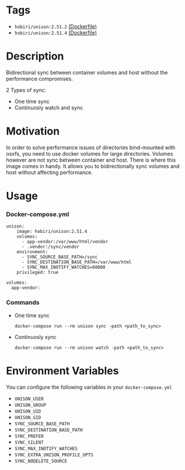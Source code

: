 # Tags

* `hobiri/unison:2.51.2` [(Dockerfile)](https://github.com/Hobiri/docker/blob/master/Unison/2.51.2/Dockerfile)
* `hobiri/unison:2.51.4` [(Dockerfile)](https://github.com/Hobiri/docker/blob/master/Unison/2.51.4/Dockerfile)

# Description
Bidirectional sync between container volumes and host without the performance compromises.

2 Types of sync:

* One time sync
* Continuosly watch and sync

# Motivation
In order to solve performance issues of directories bind-mounted with osxfs, you need to use docker volumes for large directories. Volumes however are not sync between container and host. There is where this image comes in handy. It allows you to bidirectionally sync volumes and host without affecting performance.

# Usage

### Docker-compose.yml
```
unison:
    image: hobiri/unison:2.51.4
    volumes:
      - app-vendor:/var/www/html/vendor
      - .vendor:/sync/vendor
    environment:
      - SYNC_SOURCE_BASE_PATH=/sync
      - SYNC_DESTINATION_BASE_PATH=/var/www/html
      - SYNC_MAX_INOTIFY_WATCHES=60000
    privileged: true

volumes:
  app-vendor:
```

### Commands

* One time sync

	```
	docker-compose run --rm unison sync -path <path_to_sync>
	```

* Continuosly sync

	```
	docker-compose run --rm unison watch -path <path_to_sync>
	```

# Environment Variables

You can configure the following variables in your `docker-compose.yml`

* `UNISON_USER`
* `UNISON_GROUP`
* `UNISON_UID`
* `UNISON_GID`
* `SYNC_SOURCE_BASE_PATH`
* `SYNC_DESTINATION_BASE_PATH`
* `SYNC_PREFER`
* `SYNC_SILENT`
* `SYNC_MAX_INOTIFY_WATCHES`
* `SYNC_EXTRA_UNISON_PROFILE_OPTS`
* `SYNC_NODELETE_SOURCE`

